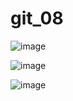 # git_08
![image](https://github.com/user-attachments/assets/1e6f043b-bff4-4da9-907c-bfd7afdd7a58)

![image](https://github.com/user-attachments/assets/bfe4691c-e8d9-4319-8f52-c26bef301317)

![image](https://github.com/user-attachments/assets/851796d2-4a95-45e9-baab-0deca385c33d)
